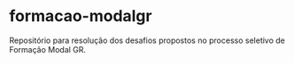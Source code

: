 # formacao-modalgr
Repositório para resolução dos desafios propostos no processo seletivo de Formação Modal GR.
